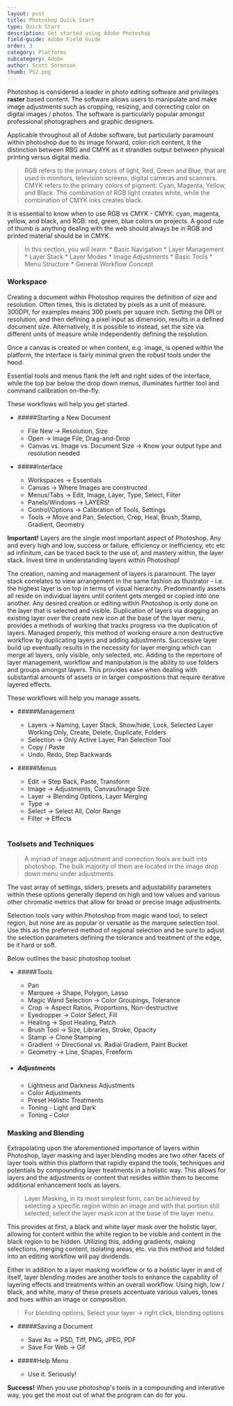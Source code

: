 ```yaml
---
layout: post
title: Photoshop Quick Start
type: Quick Start
description: Get started using Adobe Photoshop
field-guide: Adobe Field Guide
order: 3
category: Platforms
subcategory: Adobe
author: Scott Sorenson
thumb: PS2.png
---
```


Photoshop is considered a leader in photo editing software and privileges **raster** based content. The software allows users to manipulate and make image adjustments such as cropping, resizing, and correcting color on digital images / photos. The software is particularly popular amongst professional photographers and graphic designers.

Applicable throughout all of Adobe software, but particularly paramount within photoshop due to its image forward, color-rich content, it the distinction between RBG and CMYK as it strandles output between physical printing versus digital media. 

>RGB refers to the primary colors of light, Red, Green and Blue, that are used in monitors, television screens, digital cameras and scanners. CMYK refers to the primary colors of pigment: Cyan, Magenta, Yellow, and Black. The combination of RGB light creates white, while the combination of CMYK inks creates black.

It is essential to know when to use RGB vs CMYK - CMYK: cyan, magenta, yellow, and black, and  RGB: red, green, blue colors on projects. A good rule of thumb is anything dealing with the web should always be in RGB and printed material should be in CMYK. 

>In this section, you will learn:
    * Basic Navigation
    * Layer Management
    * Layer Stack
    * Layer Modes
    * Image Adjustments
    * Basic Tools
    * Menu Structure
    * General Workflow Concept

### Workspace

Creating a document within Photoshop requires the definition of size and resolution. Often times, this is dictated by pixels as a unit of measure. 300DPI, for examples means 300 pixels per square inch. Setting the DPI or resolution, and then defining a pixel input as dimension, results in a defined document size. Alternatively, it is possible to instead, set the size via different units of measure while independently defining the resolution. 

Once a canvas is created or when content, e.g. image, is opened within the platform, the interface is fairly minimal given the robust tools under the hood. 

Essential tools and menus flank the left and right sides of the interface, while the top bar below the drop down menus, illuminates further tool and command calibration on-the-fly. 

<div class="alert alert-info"><span class="glyphicon glyphicon-hand-down" aria-hidden="true"></span> These workflows will help you get started.</div>


* #####Starting a New Document
    * File New → Resolution, Size
    * Open → Image File, Drag-and-Drop
    * Canvas vs. Image vs. Document Size → Know your output type and         resolution needed

* #####Interface
    * Workspaces → Essentials
    * Canvas → Where Images are constructed
    * Menus/Tabs → Edit, Image, Layer, Type, Select, Filter
    * Panels/Windows → LAYERS!
    * Control/Options → Calibration of Tools, Settings
    * Tools → Move and Pan, Selection, Crop, Heal, Brush, Stamp, Gradient, Geometry

<div class="alert alert-warning"><strong>Important!</strong> Layers are the single most important aspect of Photoshop. Any and every high and low, success or failure, efficiency or inefficiency, etc etc ad infinitum, can be traced back to the use of, and mastery within, the layer stack. Invest time in understanding layers within Photoshop! 
</div>

The creation, naming and management of layers is paramount. The layer stack correlates to view arrangement in the same fashion as Illustrator - i.e. the highest layer is on top in terms of visual hierarchy. Predominantly assets all reside on individual layers until content gets merged or copied into one another. Any desired creation or editing within Photoshop is only done on the layer that is selected and visible. Duplication of layers via dragging an existing layer over the create new icon at the base of the layer menu, provides a methods of working that tracks progress via the duplication of layers. Managed properly, this method of working ensure a non destructive workflow by duplicating layers and adding adjustments. Successive layer build up eventually results in the necessity for layer merging which can merge all layers, only visible, only selected, etc. Adding to the repertoire of layer management, workflow and manipulation is the ability to use folders and groups amongst layers. This provides ease when dealing with substantial amounts of assets or in larger compositions that require iterative layered effects. 

<div class="alert alert-info"><span class="glyphicon glyphicon-hand-down" aria-hidden="true"></span> These workflows will help you manage assets.
</div>


* #####Management
    * Layers → Naming, Layer Stack, Show/hide, Lock, Selected Layer Working Only, Create, Delete, Duplicate, Folders
    * Selection → Only Active Layer, Pan Selection Tool
    * Copy / Paste
    * Undo, Redo, Step Backwards

* #####Menus
    * Edit → Step Back, Paste, Transform 
    * Image → Adjustments, Canvas/Image Size
    * Layer → Blending Options, Layer Merging
    * Type → 
    * Select → Select All, Color Range
    * Filter → Effects
<br></br>

### Toolsets and Techniques
>A myriad of image adjustment and correction tools are built into photoshop. The bulk majority of them are located in the image drop down menu under adjustments. 

The vast array of settings, sliders, presets and adjustability parameters within these options generally depend on high and low values and various other chromatic metrics that allow for broad or precise image adjustments.

Selection tools vary within Photoshop from magic wand tool, to select region, but none are as popular or versatile as the marquee selection tool. Use this as the preferred method of regional selection and be sure to adjust the selection parameters defining the tolerance and treatment of the edge, be it hard or soft. 

<div class="alert alert-info"><span class="glyphicon glyphicon-hand-down" aria-hidden="true"></span> Below outlines the basic photoshop toolset</div>


* #####Tools
    * Pan
    * Marquee → Shape, Polygon, Lasso
    * Magic Wand Selection → Color Groupings, Tolerance
    * Crop → Aspect Ratios, Proportions, Non-destructive
    * Eyedropper → Color Select, Fill
    * Healing → Spot Healing, Patch
    * Brush Tool → Size, Libraries, Stroke, Opacity
    * Stamp → Clone Stamping
    * Gradient → Directional vs. Radial Gradient, Paint Bucket
    * Geometry → Line, Shapes, Freeform

* ##### Adjustments

    * Lightness and Darkness Adjustments
    * Color Adjustments
    * Preset Holistic Treatments
    * Toning - Light and Dark
    * Toning - Color

### Masking and Blending

Extrapolating upon the aforementioned importance of layers within Photoshop, layer masking and layer blending modes are two other facets of layer tools within this platform that rapidly expand the tools, techniques and potentials by compounding layer treatments in a holistic way. This allows for layers and the adjustments or content that resides within them to become additional enhancement tools as layers. 

>Layer Masking, in its most simplest form, can be achieved by selecting a specific region within an image and with that portion still selected, select the layer mask icon at the base of the layer menu. 

This provides at first, a black and white layer mask over the holistic layer, allowing for content within the white region to be visible and content in the black region to be hidden. Utilizing this, adding gradients, making selections, merging content, isolating areas, etc. via this method and folded into an editing workflow will pay dividends.  

Either in addition to a layer masking workflow or to a holistic layer in and of itself, layer blending modes are another tools to enhance the capability of layering effects and treatments within an overall workflow. Using high, low / black, and white, many of these presets accentuate various values, tones and hues within an image or composition. 

> For blending options, Select your layer → right click, blending options


* #####Saving a Document
    * Save As → PSD, Tiff, PNG, JPEG, PDF
    * Save For Web → Gif


* #####Help Menu
    * Use it. Seriously!

<div class="alert alert-success"><strong>Success!</strong> When you use photoshop's tools in a compounding and interative way, you get the most out of what the program can do for you.</div>
